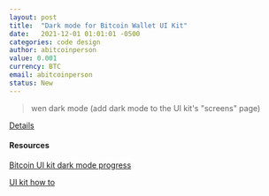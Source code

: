 ```yaml
---
layout: post
title:  "Dark mode for Bitcoin Wallet UI Kit"
date:   2021-12-01 01:01:01 -0500
categories: code design
author: abitcoinperson
value: 0.001
currency: BTC
email: abitcoinperson
status: New
---
```


> wen dark mode
(add dark mode to the UI kit's "screens" page)

[Details](https://twitter.com/abitcoinperson/status/1468478679680385024)

#### Resources

[Bitcoin UI kit dark mode progress](https://www.youtube.com/watch?v=nomVhvEqIm0&feature=youtu.be)

[UI kit how to](https://www.bitcoinuikit.com/info)
